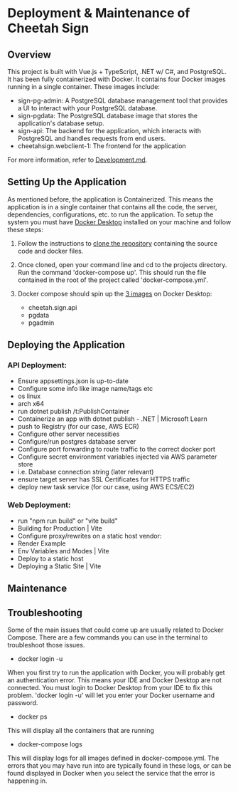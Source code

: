 # Deployment & Maintenance of Cheetah Sign

## Overview

This project is built with Vue.js + TypeScript, .NET w/ C#, and PostgreSQL. It has been fully containerized with Docker. It contains four Docker images running in a single container. These images include:

- sign-pg-admin: A PostgreSQL database management tool that provides a UI to interact with your PostgreSQL database.
- sign-pgdata: The PostgreSQL database image that stores the application's database setup.
- sign-api: The backend for the application, which interacts with PostgreSQL and handles requests from end users.
- cheetahsign.webclient-1: The frontend for the application

For more information, refer to [Development.md](Development.md).

## Setting Up the Application

As mentioned before, the application is Containerized. This means the application is in a single container that contains all the code, the server, dependencies, configurations, etc. to run the application. To setup the system you must have [Docker Desktop](https://www.docker.com/products/docker-desktop/) installed on your machine and follow these steps:

1. Follow the instructions to [clone the repository](Development.md#Prerequisites) containing the source code and docker files.

2. Once cloned, open your command line and cd to
   the projects directory. Run the command 'docker-compose up'. This should run the file contained in the root of the project called
   'docker-compose.yml'.

3. Docker compose should spin up the [3 images](Development.md#back-end-setup) on Docker Desktop:

   - cheetah.sign.api
   - pgdata
   - pgadmin

## Deploying the Application

### API Deployment:

- Ensure appsettings.json is up-to-date
- Configure some info like image name/tags etc
- os linux
- arch x64
- run dotnet publish /t:PublishContainer
- Containerize an app with dotnet publish - .NET | Microsoft Learn
- push to Registry (for our case, AWS ECR)
- Configure other server necessities
- Configure/run postgres database server
- Configure port forwarding to route traffic to the correct docker port
- Configure secret environment variables injected via AWS parameter store
- i.e. Database connection string
  (later relevant)
- ensure target server has SSL Certificates for HTTPS traffic
- deploy new task service (for our case, using AWS ECS/EC2)

### Web Deployment:

- run "npm run build" or "vite build"
- Building for Production | Vite
- Configure proxy/rewrites on a static host vendor:
- Render Example
- Env Variables and Modes | Vite
- Deploy to a static host
- Deploying a Static Site | Vite

## Maintenance

## Troubleshooting

Some of the main issues that could come up are usually related to Docker Compose. There are a few commands you can use in the terminal to troubleshoot those issues.

- docker login -u

When you first try to run the application with Docker, you will probably get an authentication error. This means your IDE and Docker Desktop are not connected. You must login to Docker Desktop from your IDE to fix this problem. 'docker login -u' will let you enter your Docker username and password.

- docker ps

This will display all the containers that are running

- docker-compose logs

This will display logs for all images defined in docker-compose.yml.
The errors that you may have run into are typically found in these logs, or can be found displayed in Docker when you select
the service that the error is happening in.
